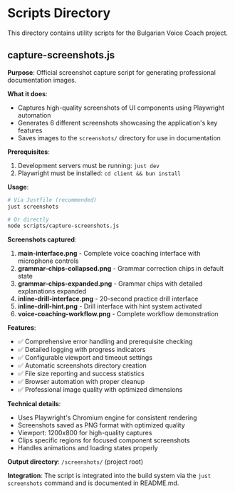 # Scripts Directory

This directory contains utility scripts for the Bulgarian Voice Coach project.

## capture-screenshots.js

**Purpose**: Official screenshot capture script for generating professional documentation images.

**What it does**:
- Captures high-quality screenshots of UI components using Playwright automation
- Generates 6 different screenshots showcasing the application's key features
- Saves images to the `screenshots/` directory for use in documentation

**Prerequisites**:
1. Development servers must be running: `just dev`
2. Playwright must be installed: `cd client && bun install` 

**Usage**:

```bash
# Via Justfile (recommended)
just screenshots

# Or directly
node scripts/capture-screenshots.js
```

**Screenshots captured**:

1. **main-interface.png** - Complete voice coaching interface with microphone controls
2. **grammar-chips-collapsed.png** - Grammar correction chips in default state  
3. **grammar-chips-expanded.png** - Grammar chips with detailed explanations expanded
4. **inline-drill-interface.png** - 20-second practice drill interface
5. **inline-drill-hint.png** - Drill interface with hint system activated
6. **voice-coaching-workflow.png** - Complete workflow demonstration

**Features**:
- ✅ Comprehensive error handling and prerequisite checking
- ✅ Detailed logging with progress indicators  
- ✅ Configurable viewport and timeout settings
- ✅ Automatic screenshots directory creation
- ✅ File size reporting and success statistics
- ✅ Browser automation with proper cleanup
- ✅ Professional image quality with optimized dimensions

**Technical details**:
- Uses Playwright's Chromium engine for consistent rendering
- Screenshots saved as PNG format with optimized quality
- Viewport: 1200x800 for high-quality captures
- Clips specific regions for focused component screenshots
- Handles animations and loading states properly

**Output directory**: `/screenshots/` (project root)

**Integration**: The script is integrated into the build system via the `just screenshots` command and is documented in README.md.